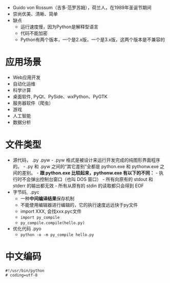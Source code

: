 - Guido von Rossum（吉多·范罗苏姆），荷兰人，在1989年圣诞节期间
- 崇尚优美、清晰、简单
- 缺点
	- 运行速度慢，因为Python是解释型语言
	- 代码不能加密
	- Python有两个版本，一个是2.x版，一个是3.x版，这两个版本是不兼容的

# 应用场景
- Web应用开发
- 自动化运维
- 科学计算
- 桌面软件, PyQt、PySide、wxPython、PyGTK
- 服务器软件（爬虫）
- 游戏
- 人工智能
- 数据分析

# 文件类型
- 源代码， .py  .pyw
		- .pyw 格式是被设计来运行开发完成的纯图形界面程序的。
		- .py 和 .pyw 之间的“其它差别”全都是 python.exe 和 pythonw.exe 之间的差别。
		- **跟 python.exe 比较起来，pythonw.exe 有以下的不同：**
			- 执行时不会弹出控制台窗口（也叫 DOS 窗口）
			- 所有向原有的 stdout 和 stderr 的输出都无效
			- 所有从原有的 stdin 的读取都只会得到 EOF
- 字节码,  .pyc
	- 一种**中间编译结果**保存机制
	- 不能使用编辑器进行编辑的，它的执行速度远远快于py文件
	- import XXX, 会找xxx.pyc文件
	- `import py_compile`
	- `py_compile.compile(hello.py)`
- 优化代码  .pyo
	- `python -o -m py_compile hello.py`

# 中文编码
```
#!/usr/bin/python
# coding=utf-8

```